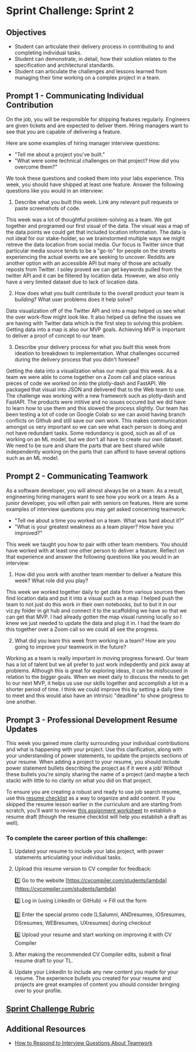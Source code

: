 # Sprint Challenge: Sprint 2

## Objectives

- Student can articulate their delivery process in contributing to and completing individual tasks.
- Student can demonstrate, in detail, how their solution relates to the specification and architectural standards.
- Student can articulate the challenges and lessons learned from managing their time working on a complex project in a team.

## Prompt 1 - Communicating Individual Contribution

On the job, you will be responsible for shipping features regularly. Engineers are given tickets and are expected to deliver them. Hiring managers want to see that you are capable of delivering a feature.

Here are some examples of hiring manager interview questions:

- "Tell me about a project you've built."
- "What were some technical challenges on that project? How did you overcome them?"

We took these questions and cooked them into your labs experience. This week, you should have shipped at least one feature. Answer the following questions like you would in an interview:

1. Describe what you built this week. Link any relevant pull requests or paste screenshots of code.

This week was a lot of thoughtful problem-solving as a team. We got together and programed our first visual of the data. The visual was a map of the data points we could get that included location information. The data is not ideal for our stake-holder, so we brainstormed multiple ways we might retreve the data location from social media. Our focus is Twitter since that particular media source tends to be a "go-to" for people on the streets experiencing the actual events we are seeking to uncover. Reddits are another option with an accessible API but many of those are actually reposts from Twitter. I soley proved we can get keywords pulled from the twitter API and it can be filtered by location data. However, we also only have a very limited dataset due to lack of location data. 

2. How does what you built contribute to the overall product your team is building? What user problems does it help solve?

Data visualization off of the Twitter API and into a map helped us see what the over work-flow might look like. It also helped us define the issues we are having with Twitter data which is the first step to solving this problem. Getting data into a map is also our MVP goals. Achieving MVP is important to deliver a proof of concept to our team.

3. Describe your delivery process for what you built this week from ideation to breakdown to implementation. What challenges occurred during the delivery process that you didn't foresee?

Getting the data into a visualization whas our main goal this week. As a team we were able to come together on a Zoom call and place various pieces of code we worked on into the plotly-dash and FastAPI. We packaged that visual into JSON and delivered that to the Web team to use. The challenge was working with a new framework such as plotly-dash and FastAPI. The products were intitive and no issues occured but we did have to learn how to use them and this slowed the process slightly. Our team has been testing a lot of code on Google Colab so we can avoid having branch conflicts on Github and still save our own work. This makes communication amongst us very important so we can see what each person is doing and not have redundant tasks. Some redundancy is good, such as all of us working on an ML model, but we don't all have to create our own dataset. We need to be sure and share the parts that are best shared while independently working on the parts that can afford to have several options such as an ML model.


## Prompt 2 - Communicating Teamwork

As a software developer, you will almost always be on a team. As a result, engineering hiring managers want to see how you work on a team. As a junior developer, you will often pair with seniors on features. Here are some examples of interview questions you may get asked concerning teamwork:

- "Tell me about a time you worked on a team. What was hard about it?"
- "What is your greatest weakness as a team player? How have you improved?"

This week we taught you how to pair with other team members. You should have worked with at least one other person to deliver a feature. Reflect on that experience and answer the following questions like you would in an interview:

1. How did you work with another team member to deliver a feature this week? What role did you play?

This week we worked together daily to get data from various sources then find location data and put it into a visual such as a map. I helped push the team to not just do this work in their own notebooks, but to but it in our viz.py folder in git hub and connect it to the scaffolding we have so that we can get that MVP. I had already gotten the map visual running locally so I knew we just needed to update the data and plug it in. I had the team do this together over a Zoom call so we could all see the progress.

2. What did you learn this week from working in a team? How are you going to improve your teamwork in the future?

Working as a team is really important in moving progress forward. Our team has a lot of talent but we all prefer to just work indepdently and pick away at problems. Although this is great for exploring ideas, it can be misfocused in relation to the bigger goals. When we meet daily to discuss the needs to get to our next MVP, it helps us use our skills together and accomplish a lot in a shorter period of time. I think we could improve this by setting a daily time to meet and this would also have an intrinsic "deadline" to show progress to one another.

## Prompt 3 - Professional Development Resume Updates

This week you gained more clarity surrounding your individual contributions and what is happening with your project. Use this clarification, along with your understanding of power statements, to update the projects sections of your resume. When adding a project to your resume, you should include power statement bullets describing the project as if it were a job! Without these bullets you're simply sharing the name of a project (and maybe a tech stack) with little to no clarity on what you did on that project.

To ensure you are creating a robust and ready to use job search resume, use this [resume checklist](https://www.notion.so/lambdaschool/Resume-30f5e6add3324891823192487798cb6d) as a way to organize and add content. If you skipped the resume lesson earlier in the curriculum and are starting from scratch, you'll want to review [this assignment worksheet](https://docs.google.com/document/d/1yAvlgwSPTdXxAbtx3mgfWp6dkNnqtzGGLlRy2yQ7fiA/edit) to establish a resume draft (though the resume checklist will help you establish a draft as well).

### To complete the career portion of this challenge:

1. Updated your resume to include your labs project, with power statements articulating your individual tasks.
2. Upload this resume version to CV compiler for feedback:

    1️⃣ Go to the website [https://cvcompiler.com/students/lambda](https://cvcompiler.com/students/lambda)

    2️⃣ Log in (using LinkedIn or GitHub) -> Fill out the form

    3️⃣ Enter the special promo code [LSalumni, ANDresumes, iOSresumes, DSresumes, WEBresumes, UXresumes] during checkout

    4️⃣ Upload your resume and start working on improving it with CV Compiler

3. After making the recommended CV Compiler edits, submit a final resume draft to your TL.

4. Update your LinkedIn to include any new content you made for your resume. The experience bullets you created for your resume and projects are great examples of content you should consider bringing over to your profile.

## [Sprint Challenge Rubric](https://www.notion.so/1f9fa8ec9c4b4453a3fb21b60cc5352c)

## Additional Resources

- [How to Respond to Interview Questions About Teamwork](https://www.thebalancecareers.com/how-to-respond-to-interview-questions-about-teamwork-2061100)
